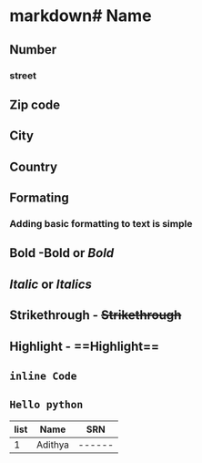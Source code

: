 # markdown# Name 
## Number
### street
## Zip code 
## City
## Country

## Formating 
### Adding basic formatting to text is simple

## Bold -**Bold** or _Bold_

## *Italic* or _Italics_

## Strikethrough - ~~Strikethrough~~

## Highlight - ==Highlight==

## `inline Code `

## ```Hello python```

list | Name    | SRN
-----|---------|------
1    |Adithya  |------


